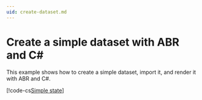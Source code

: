 ```yaml
---
uid: create-dataset.md
---
```


# Create a simple dataset with ABR and C#

This example shows how to create a simple dataset, import it, and render it with ABR and C#.

[!code-cs[Simple state](../../../Samples~/CreateDataset/Scripts/CreateDataset.cs)]